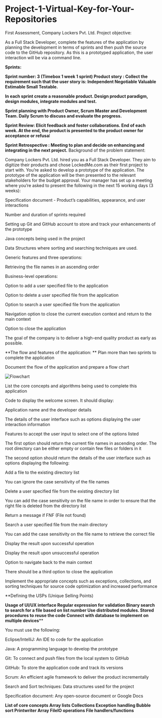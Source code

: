 # Project-1-Virtual-Key-for-Your-Repositories
First Assessment, Company Lockers Pvt. Ltd. 
Project objective: 

As a Full Stack Developer, complete the features of the application by planning the development in terms of sprints and then push the source code to the GitHub repository. As this is a prototyped application, the user interaction will be via a command line. 

 
**Sprints:**

**Sprint number: 3 (Timebox 1 week 1 sprint) 
Product story : Collect the requirement such that the user story is:
Independent
Negotiable
Valuable
Estimable
Small
Testable.**

**In each sprint create a reasonable product. Design product paradigm, design modules, integrate modules and test.**

**Sprint planning with Product Owner, Scrum Master and Development Team.
Daily Scrum to discuss and evaluate the progress.**

**Sprint Review: Elicit feedback and foster collaborations. End of each week.
At the end, the product is presented to the product owner for acceptance or refusa**l

**Sprint Retrospective : Meeting to plan and decide on enhancing and integrating in the next project.**
Background of the problem statement:

Company Lockers Pvt. Ltd. hired you as a Full Stack Developer. They aim to digitize their products and chose LockedMe.com as their first project to start with. You’re asked to develop a prototype of the application. The prototype of the application will be then presented to the relevant stakeholders for the budget approval. Your manager has set up a meeting where you’re asked to present the following in the next 15 working days (3 weeks): 

Specification document - Product’s capabilities, appearance, and user interactions

Number and duration of sprints required 

Setting up Git and GitHub account to store and track your enhancements of the prototype 

Java concepts being used in the project 

Data Structures where sorting and searching techniques are used. 

Generic features and three operations: 

Retrieving the file names in an ascending order

Business-level operations:

Option to add a user specified file to the application

Option to delete a user specified file from the application

Option to search a user specified file from the application

Navigation option to close the current execution context and return to the main context

Option to close the application

The goal of the company is to deliver a high-end quality product as early as possible. 
 
**The flow and features of the application:
**
Plan more than two sprints to complete the application

Document the flow of the application and prepare a flow chart 

![Flowchart](https://user-images.githubusercontent.com/95872805/147804782-b9121648-4234-41f2-8e8b-3bc00362a989.png)

List the core concepts and algorithms being used to complete this application

Code to display the welcome screen. It should display:

Application name and the developer details 

The details of the user interface such as options displaying the user interaction information 

Features to accept the user input to select one of the options listed 

The first option should return the current file names in ascending order. The root directory can be either empty or contain few files or folders in it

 The second option should return the details of the user interface such as options displaying the following:

Add a file to the existing directory list

You can ignore the case sensitivity of the file names 

Delete a user specified file from the existing directory list

You can add the case sensitivity on the file name in order to ensure that the right file is deleted from the directory list

Return a message if FNF (File not found)

Search a user specified file from the main directory

You can add the case sensitivity on the file name to retrieve the correct file

Display the result upon successful operation

Display the result upon unsuccessful operation

Option to navigate back to the main context

There should be a third option to close the application

Implement the appropriate concepts such as exceptions, collections, and sorting techniques for source code optimization and increased performance 


 **Defining the USPs (Unique Selling Points)

**Usage of UI/UX interface
Regular expression for validation
Binary search to search for a file based on list number
Use distributed modules.
Stored procedures to reuse the code
Connect with database to implement on multiple devices****


You must use the following:

Eclipse/IntelliJ: An IDE to code for the application 

Java: A programming language to develop the prototype 

Git: To connect and push files from the local system to GitHub 

GitHub: To store the application code and track its versions 

Scrum: An efficient agile framework to deliver the product incrementally 

Search and Sort techniques: Data structures used for the project 

Specification document: Any open-source document or Google Docs 




**List of core concepts
Array lists
Collections
Exception handling
Bubble sort
Printwriter
Array
FileIO operations
File handlers/functions**


